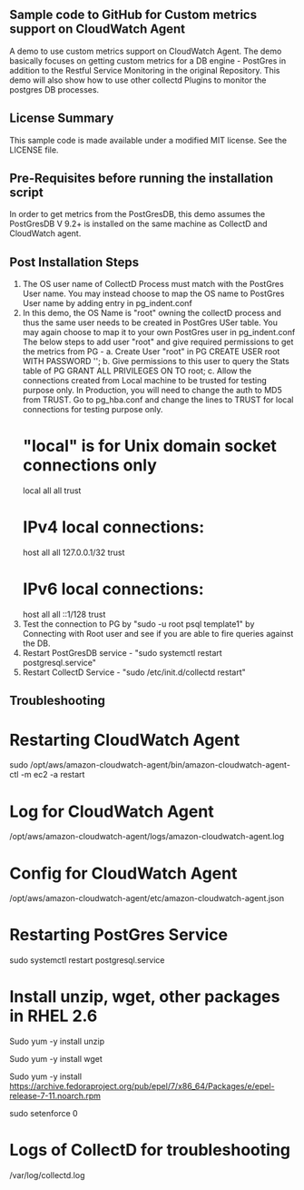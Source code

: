 ## Sample code to GitHub for Custom metrics support on CloudWatch Agent

A demo to use custom metrics support on CloudWatch Agent. The demo basically focuses on getting custom metrics for a DB engine - PostGres in addition to the Restful Service Monitoring in the original Repository. This demo will also show how to use other collectd Plugins to monitor the postgres DB processes.

## License Summary

This sample code is made available under a modified MIT license. See the LICENSE file.

## Pre-Requisites before running the installation script

In order to get metrics from the PostGresDB, this demo assumes the PostGresDB V 9.2+ is installed on the same machine as CollectD and CloudWatch agent.

## Post Installation Steps

1. The OS user name of CollectD Process must match with the PostGres User name. You may instead choose
to map the OS name to PostGres User name by adding entry in pg_indent.conf
2. In this demo, the OS Name is "root" owning the collectD process and thus the same user needs to be created in PostGres USer table. You may again choose to map it to your own PostGres user in pg_indent.conf
  The below steps to add user "root" and give required permissions to get the metrics from PG -
  a. Create User "root" in PG 
    CREATE USER root WITH PASSWORD '';
  b. Give permissions to this user to query the Stats table of PG
    GRANT ALL PRIVILEGES ON <db> TO root;
  c. Allow the connections created from Local machine to be trusted for testing purpose only. In Production, you will need to     change the auth to MD5 from TRUST.  Go to pg_hba.conf and change the lines to TRUST for local connections for testing         purpose only.
    # "local" is for Unix domain socket connections only
    local   all             all                                     trust
    # IPv4 local connections:
    host    all             all             127.0.0.1/32            trust
    # IPv6 local connections:
    host    all             all             ::1/128                 trust
3. Test the connection to PG by "sudo -u root psql template1"  by Connecting with Root user and see if you are able to fire queries against the DB.
4. Restart PostGresDB service - "sudo systemctl restart postgresql.service"
5. Restart CollectD Service - "sudo /etc/init.d/collectd restart"

## Troubleshooting 

# Restarting CloudWatch Agent
sudo /opt/aws/amazon-cloudwatch-agent/bin/amazon-cloudwatch-agent-ctl -m ec2 -a restart

# Log for CloudWatch Agent
/opt/aws/amazon-cloudwatch-agent/logs/amazon-cloudwatch-agent.log

# Config for CloudWatch Agent
/opt/aws/amazon-cloudwatch-agent/etc/amazon-cloudwatch-agent.json

# Restarting PostGres Service
sudo systemctl restart postgresql.service

# Install unzip, wget, other packages in RHEL 2.6 
Sudo yum -y install unzip
 
Sudo yum -y install wget
 
Sudo yum -y install https://archive.fedoraproject.org/pub/epel/7/x86_64/Packages/e/epel-release-7-11.noarch.rpm
 
sudo setenforce 0

# Logs of CollectD for troubleshooting
/var/log/collectd.log





